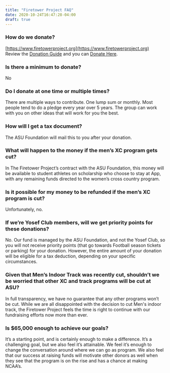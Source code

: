 ```yaml
---
title: "Firetower Project FAQ"
date: 2020-10-24T16:47:28-04:00
draft: true
---
```


### How do we donate?
[https://www.firetowerproject.org](https://www.firetowerproject.org)  
Review the [Donation Guide](/howtodonate) and you can [Donate Here](http://www.givenow.appstate.edu/firetowerproject).

### Is there a minimum to donate?
No

### Do I donate at one time or multiple times? 
There are multiple ways to contribute.  One lump sum or monthly.  Most people tend to do a pledge every year over 5 years. The group can work with you on other ideas that will work for you the best.

### How will I get a tax document?
The ASU Foundation will mail this to you after your donation.

### What will happen to the money if the men’s XC program gets cut?
In The Firetower Project’s contract with the ASU Foundation, this money will be available to student athletes on scholarship who choose to stay at App, with any remaining funds directed to the women’s cross country program.
### Is it possible for my money to be refunded if the men’s XC program is cut?
Unfortunately, no.
### If we’re Yosef Club members, will we get priority points for these donations?
No. Our fund is managed by the ASU Foundation, and not the Yosef Club, so you will not receive priority points (that go towards Football season tickets or parking) for your donation. However, the entire amount of your donation will be eligible for a tax deduction, depending on your specific circumstances.

### Given that Men’s Indoor Track was recently cut, shouldn’t we be worried that other XC and track programs will be cut at ASU?
In full transparency, we have no guarantee that any other programs won’t be
cut. While we are all disappointed with the decision to cut Men's indoor track,
the Firetower Project feels the time is right to continue with our fundraising
efforts now more than ever.

### Is $65,000 enough to achieve our goals?
It’s a starting point, and is certainly enough to make a difference. It’s a
challenging goal, but we also feel it’s attainable. We feel it’s enough to
change the conversation around where we can go as program. We also feel that
our success at raising funds will motivate other donors as well when they see
that the program is on the rise and has a chance at making NCAA’s.






